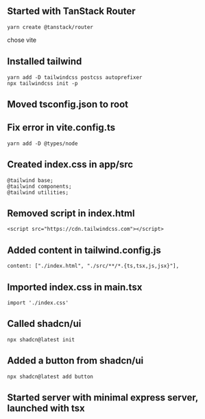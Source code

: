 ## Started with TanStack Router 

```
yarn create @tanstack/router
```
chose vite

## Installed tailwind

```
yarn add -D tailwindcss postcss autoprefixer
npx tailwindcss init -p
```

## Moved tsconfig.json to root

## Fix error in vite.config.ts
```
yarn add -D @types/node
```

## Created index.css in app/src
```
@tailwind base;
@tailwind components;
@tailwind utilities;
```

## Removed script in index.html

```
<script src="https://cdn.tailwindcss.com"></script>
```

## Added content in tailwind.config.js
```
content: ["./index.html", "./src/**/*.{ts,tsx,js,jsx}"],
```

## Imported index.css in main.tsx
```
import './index.css'
```

## Called shadcn/ui
```
npx shadcn@latest init
```

## Added a button from shadcn/ui

```
npx shadcn@latest add button
```

## Started server with minimal express server, launched with tsx